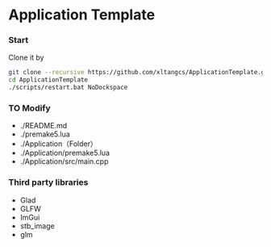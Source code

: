 # Application Template

### Start
Clone it by
```Bash
git clone --recursive https://github.com/xltangcs/ApplicationTemplate.git
cd ApplicationTemplate
./scripts/restart.bat NoDockspace
```

### TO Modify
- ./README.md
- ./premake5.lua
- ./Application（Folder）
- ./Application/premake5.lua
- ./Application/src/main.cpp

### Third party libraries
- Glad
- GLFW
- ImGui
- stb_image
- glm